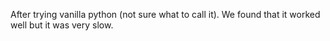 After trying vanilla python (not sure what to call it). We found that it worked well but it was very slow.